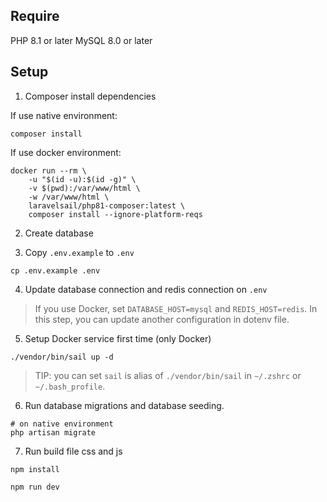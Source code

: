 ## Require

PHP 8.1 or later
MySQL 8.0 or later

## Setup

1. Composer install dependencies

If use native environment:

```shell
composer install
```

If use docker environment:

```shell
docker run --rm \
    -u "$(id -u):$(id -g)" \
    -v $(pwd):/var/www/html \
    -w /var/www/html \
    laravelsail/php81-composer:latest \
    composer install --ignore-platform-reqs
```

2. Create database

3. Copy `.env.example` to `.env`

```shell
cp .env.example .env
```

4. Update database connection and redis connection on `.env`

> If you use Docker, set `DATABASE_HOST=mysql` and `REDIS_HOST=redis`.
> In this step, you can update another configuration in dotenv file.

5. Setup Docker service first time (only Docker)

```shell
./vendor/bin/sail up -d
```

> TIP: you can set `sail` is alias of `./vendor/bin/sail` in `~/.zshrc` or `~/.bash_profile`.

6. Run database migrations and database seeding.

```shell
# on native environment
php artisan migrate
```
7. Run build file css and js

```shell
npm install
```

```shell
npm run dev
```
